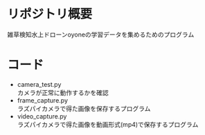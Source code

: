 # リポジトリ概要
雑草検知水上ドローンoyoneの学習データを集めるためのプログラム

# コード
* camera_test.py  
カメラが正常に動作するかを確認
* frame_capture.py  
ラズパイカメラで得た画像を保存するプログラム
* video_capture.py  
ラズパイカメラで得た画像を動画形式(mp4)で保存するプログラム